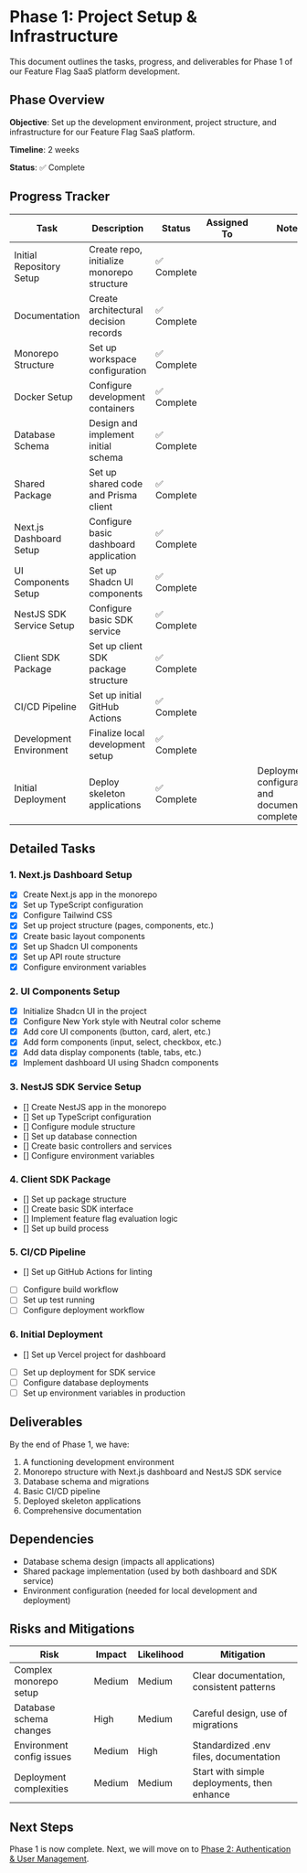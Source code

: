 # Phase 1: Project Setup & Infrastructure

This document outlines the tasks, progress, and deliverables for Phase 1 of our Feature Flag SaaS platform development.

## Phase Overview

**Objective**: Set up the development environment, project structure, and infrastructure for our Feature Flag SaaS platform.

**Timeline**: 2 weeks

**Status**: ✅ Complete

## Progress Tracker

| Task | Description | Status | Assigned To | Notes |
|------|-------------|--------|-------------|-------|
| Initial Repository Setup | Create repo, initialize monorepo structure | ✅ Complete | | |
| Documentation | Create architectural decision records | ✅ Complete | | |
| Monorepo Structure | Set up workspace configuration | ✅ Complete | | |
| Docker Setup | Configure development containers | ✅ Complete | | |
| Database Schema | Design and implement initial schema | ✅ Complete | | |
| Shared Package | Set up shared code and Prisma client | ✅ Complete | | |
| Next.js Dashboard Setup | Configure basic dashboard application | ✅ Complete | | |
| UI Components Setup | Set up Shadcn UI components | ✅ Complete | | |
| NestJS SDK Service Setup | Configure basic SDK service | ✅ Complete | | |
| Client SDK Package | Set up client SDK package structure | ✅ Complete | | |
| CI/CD Pipeline | Set up initial GitHub Actions | ✅ Complete | | |
| Development Environment | Finalize local development setup | ✅ Complete | | |
| Initial Deployment | Deploy skeleton applications | ✅ Complete | | Deployment configuration and documentation complete |

## Detailed Tasks

### 1. Next.js Dashboard Setup

- [x] Create Next.js app in the monorepo
- [x] Set up TypeScript configuration
- [x] Configure Tailwind CSS
- [x] Set up project structure (pages, components, etc.)
- [x] Create basic layout components
- [x] Set up Shadcn UI components
- [x] Set up API route structure
- [x] Configure environment variables

### 2. UI Components Setup

- [x] Initialize Shadcn UI in the project
- [x] Configure New York style with Neutral color scheme
- [x] Add core UI components (button, card, alert, etc.)
- [x] Add form components (input, select, checkbox, etc.)
- [x] Add data display components (table, tabs, etc.)
- [x] Implement dashboard UI using Shadcn components

### 3. NestJS SDK Service Setup

- [] Create NestJS app in the monorepo
- [] Set up TypeScript configuration
- [] Configure module structure
- [] Set up database connection
- [] Create basic controllers and services
- [] Configure environment variables

### 4. Client SDK Package

- [] Set up package structure
- [] Create basic SDK interface
- [] Implement feature flag evaluation logic
- [] Set up build process

### 5. CI/CD Pipeline

- [] Set up GitHub Actions for linting
- [ ] Configure build workflow
- [ ] Set up test running
- [ ] Configure deployment workflow

### 6. Initial Deployment

- [] Set up Vercel project for dashboard
- [ ] Set up deployment for SDK service
- [ ] Configure database deployments
- [ ] Set up environment variables in production

## Deliverables

By the end of Phase 1, we have:

1. A functioning development environment
2. Monorepo structure with Next.js dashboard and NestJS SDK service
3. Database schema and migrations
4. Basic CI/CD pipeline
5. Deployed skeleton applications
6. Comprehensive documentation

## Dependencies

- Database schema design (impacts all applications)
- Shared package implementation (used by both dashboard and SDK service)
- Environment configuration (needed for local development and deployment)

## Risks and Mitigations

| Risk | Impact | Likelihood | Mitigation |
|------|--------|------------|------------|
| Complex monorepo setup | Medium | Medium | Clear documentation, consistent patterns |
| Database schema changes | High | Medium | Careful design, use of migrations |
| Environment config issues | Medium | High | Standardized .env files, documentation |
| Deployment complexities | Medium | Medium | Start with simple deployments, then enhance |

## Next Steps

Phase 1 is now complete. Next, we will move on to [Phase 2: Authentication & User Management](./02-authentication.md). 